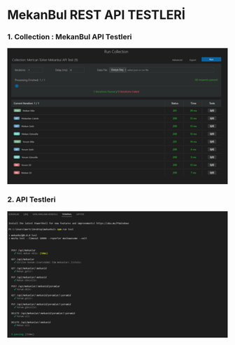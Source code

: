# MekanBul REST API TESTLERİ

### 1. Collection : MekanBul API Testleri
![1](/resimler/collectiontest.png)

### 2. API Testleri
![2](/resimler/apitest.png)